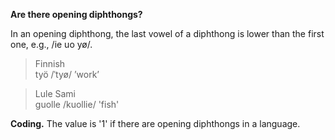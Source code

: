 **Are there opening diphthongs?**

In an opening diphthong, the last vowel of a diphthong is lower than the first one, e.g., /ie uo yø/.

>Finnish<br/>
>työ /ˈtyø/ ’work’

>Lule Sami<br/>
>guolle /kuollie/ 'fish'

**Coding.** The value is '1' if there are opening diphthongs in a language.
